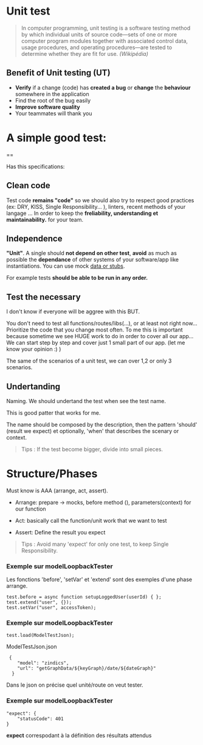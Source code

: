 Unit test
==

> In computer programming, unit testing is a software testing method by which individual units of source code—sets of one or more computer program modules together with associated control data, usage procedures, and operating procedures—are tested to determine whether they are fit for use. *(Wikipédia)*


## Benefit of Unit testing (UT)

- **Verify** if a change (code) has **created a bug** or **change** the **behaviour** somewhere in the application
- Find the root of the bug easily
- **Improve software quality**
- Your teammates will thank you


# A simple good test:
==

Has this specifications:

## Clean code

Test code **remains "code"** so we should also try to respect good practices (ex: DRY, KISS, Single Responsibility... ), linters, recent methods of your langage ... 
In order to keep the  **freliability, understanding et maintainability.** for your team.

## Independence
**"Unit"**. A single should **not depend on other test**, **avoid** as much as possible the **dependance** of other systems of your software/app like instantiations. You can use mock [data or stubs](https://martinfowler.com/articles/mocksArentStubs.html).  

For example tests **should be able to be run in any order.**

## Test the necessary

I don't know if everyone will be aggree with this BUT.

You don't need to test all functions/routes/libs(...), or at least not right now... Prioritize the code that you change most often.  To me this is important because sometime we see HUGE work to do in order to cover all our app... We can start step by step and cover just 1 small part of our app. (let me know your opinion :) )

The same of the scenarios of a unit test, we can over 1,2 or only 3 scenarios.

## Undertanding

Naming. We should undertand the test when see the test name.

This is good patter that works for me.

The name should be composed by the description, then the pattern 'should' (result we expect) et optionally, 'when' that describes the scenary or context.

> Tips : If the test become bigger, divide into small pieces.

Structure/Phases
==

Must know is AAA (arrange, act, assert).

- Arrange: prepare -> mocks, before method (), parameters(context) for our function

- Act: basically call the function/unit work that we want to test

- Assert: Define the result you expect


> Tips : Avoid many 'expect' for only one test, to keep Single Responsibility.

### Exemple sur modelLoopbackTester

Les fonctions 'before', 'setVar' et 'extend' sont des exemples d'une phase arrange.
```javascript=
test.before = async function setupLoggedUser(userId) { };
test.extend("user", {});
test.setVar("user", accessToken);
```

### Exemple sur modelLoopbackTester

```javascript=
test.load(ModelTestJson);
```

ModelTestJson.json
```json=
 {
    "model": "zindics",
    "url": "getGraphData/${keyGraph}/date/${dateGraph}"
  }
```

Dans le json on précise quel unité/route on veut tester.


### Exemple sur modelLoopbackTester

```json=
"expect": {
    "statusCode": 401
}
```

**expect** correspodant à la définition des résultats attendus

